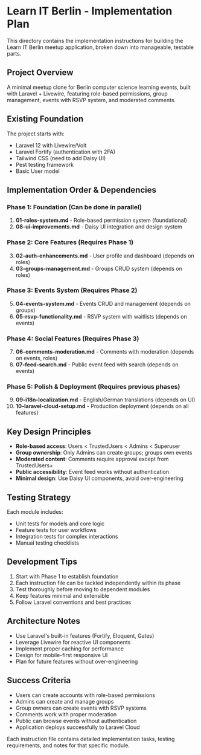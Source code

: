 # Learn IT Berlin - Implementation Plan

This directory contains the implementation instructions for building the Learn IT Berlin meetup application, broken down into manageable, testable parts.

## Project Overview

A minimal meetup clone for Berlin computer science learning events, built with Laravel + Livewire, featuring role-based permissions, group management, events with RSVP system, and moderated comments.

## Existing Foundation

The project starts with:
- Laravel 12 with Livewire/Volt
- Laravel Fortify (authentication with 2FA)
- Tailwind CSS (need to add Daisy UI)
- Pest testing framework
- Basic User model

## Implementation Order & Dependencies

### Phase 1: Foundation (Can be done in parallel)
1. **01-roles-system.md** - Role-based permission system (foundational)
2. **08-ui-improvements.md** - Daisy UI integration and design system

### Phase 2: Core Features (Requires Phase 1)
3. **02-auth-enhancements.md** - User profile and dashboard (depends on roles)
4. **03-groups-management.md** - Groups CRUD system (depends on roles)

### Phase 3: Events System (Requires Phase 2)
5. **04-events-system.md** - Events CRUD and management (depends on groups)
6. **05-rsvp-functionality.md** - RSVP system with waitlists (depends on events)

### Phase 4: Social Features (Requires Phase 3)
7. **06-comments-moderation.md** - Comments with moderation (depends on events, roles)
8. **07-feed-search.md** - Public event feed with search (depends on events)

### Phase 5: Polish & Deployment (Requires previous phases)
9. **09-i18n-localization.md** - English/German translations (depends on UI)
10. **10-laravel-cloud-setup.md** - Production deployment (depends on all features)

## Key Design Principles

- **Role-based access**: Users < TrustedUsers < Admins < Superuser
- **Group ownership**: Only Admins can create groups; groups own events
- **Moderated content**: Comments require approval except from TrustedUsers+
- **Public accessibility**: Event feed works without authentication
- **Minimal design**: Use Daisy UI components, avoid over-engineering

## Testing Strategy

Each module includes:
- Unit tests for models and core logic
- Feature tests for user workflows
- Integration tests for complex interactions
- Manual testing checklists

## Development Tips

1. Start with Phase 1 to establish foundation
2. Each instruction file can be tackled independently within its phase
3. Test thoroughly before moving to dependent modules
4. Keep features minimal and extensible
5. Follow Laravel conventions and best practices

## Architecture Notes

- Use Laravel's built-in features (Fortify, Eloquent, Gates)
- Leverage Livewire for reactive UI components
- Implement proper caching for performance
- Design for mobile-first responsive UI
- Plan for future features without over-engineering

## Success Criteria

- Users can create accounts with role-based permissions
- Admins can create and manage groups
- Group owners can create events with RSVP systems
- Comments work with proper moderation
- Public can browse events without authentication
- Application deploys successfully to Laravel Cloud

Each instruction file contains detailed implementation tasks, testing requirements, and notes for that specific module.
